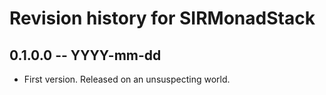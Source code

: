 # Revision history for SIRMonadStack

## 0.1.0.0  -- YYYY-mm-dd

* First version. Released on an unsuspecting world.
